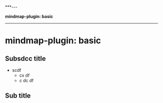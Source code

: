 ***---

**mindmap-plugin: basic**

---

# mindmap-plugin: basic

## Subsdcc title
- scdf
   - cx df
   - c dc df

## Sub title